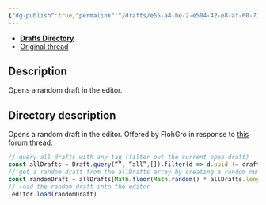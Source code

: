 ```yaml
---
{"dg-publish":true,"permalink":"/drafts/e55-a4-be-2-e504-42-e8-af-60-71-e90341-aae-2/","dgHomeLink":true,"dgPassFrontmatter":false}
---
```


- [**Drafts Directory**](https://directory.getdrafts.com/a/1zQ)
- [Original thread](https://forums.getdrafts.com/t/action-to-open-random-draft/12543)

## Description

Opens a random draft in the editor.

## Directory description

Opens a random draft in the editor. Offered by FlohGro in response to [this forum thread](https://forums.getdrafts.com/t/action-to-open-random-draft/12543).

```javascript
// query all drafts with any tag (filter out the current open draft) 
const allDrafts = Draft.query(“”, “all”,[]).filter(d => d.uuid != draft.uuid)
// get a random draft from the allDrafts array by creating a random number between 0 and the count of drafts in allDrafts
const randomDraft = allDrafts[Math.floor(Math.random() * allDrafts.length)]
// load the random draft into the editor
 editor.load(randomDraft)
```